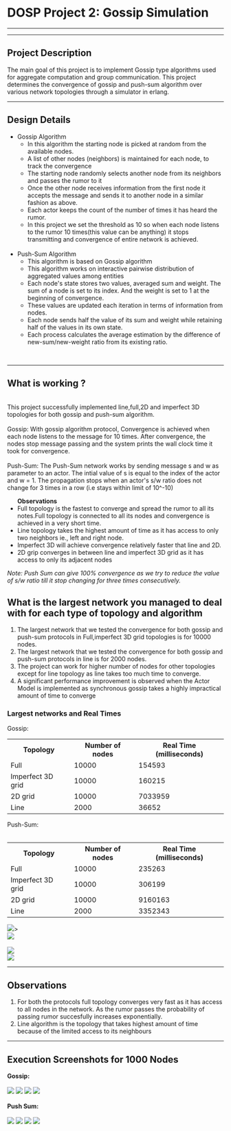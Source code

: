 # DOSP Project 2: Gossip Simulation
****


****

## Project Description

The main goal of this project is to implement Gossip type algorithms used for aggregate computation and group communication. This project  determines the convergence of gossip and push-sum algorithm over various network topologies through a simulator in erlang.

****

## Design Details

<ul>
    <li>
        Gossip Algorithm
        <ul>
            <li>In this algorithm the starting node is picked at random from the available nodes.</li>
            <li>A list of other nodes (neighbors) is maintained for each node, to track the convergence</li>
            <li>The starting node randomly selects another node from its neighbors and passes the rumor to it</li>
            <li>Once the other node receives information from the first node it accepts the message and sends it to another node in a similar fashion as above.</li>
             <li>Each actor keeps the count of the number of times it has heard the rumor.</li>
             <li>In this project we set the threshold as 10 so when each node listens to the rumor 10 times(this value can be anything) it stops transmitting and convergence of entire network is achieved.</li>
        </ul>
    </li>
    <br/>
    <li>
        Push-Sum Algorithm
        <ul>
            <li>This algorithm is based on Gossip algorithm</li>
            <li>This algorithm works on interactive pairwise distribution of aggregated values among entities</li>
            <li>Each node's state stores two values, averaged sum and weight. The sum of a node is set to its index. And the weight is set to 1 at the beginning of convergence.</li>
            <li>These values are updated each iteration in terms of information from nodes.</li>
            <li>Each node sends half the value of its sum and weight while retaining half of the values in its own state.</li>
            <li>Each process calculates the average estimation by the difference of new-sum/new-weight ratio from its existing ratio.</li>
        </ul>
    </li>
</ul>
<br/>

****
##  What is working ?
<br/>
This project successfully implemented line,full,2D and imperfect 3D topologies for both gossip and push-sum algorithm.
<br/>
<br/>
Gossip: With gossip algorithm protocol, Convergence is achieved when each node listens to the message for 10 times. After convergence, the nodes stop message passing and the system prints the wall clock time it took for convergence.
<br/>
<br/>
Push-Sum: The Push-Sum network works by sending message s and w as parameter to an actor. The intial value of s is equal to the index of the actor and w = 1. The propagation stops when an actor's s/w ratio does not change for 3 times in a row (i.e stays within limit of 10^-10)
<br/>
<ul>
    <b>Observations</b>
    <li>Full topology is the fastest to converge and spread the rumor to all its notes.Full topology is connected to all its nodes and convergence is achieved in a very short time.</li>
    <li>Line topology takes the highest amount of time as it has access to only two neighbors ie., left and right node.</li>
    <li>Imperfect 3D will achieve convergence relatively faster that line and 2D.</li>
    <li>2D grip converges in between line and imperfect 3D grid as it has access to only its adjacent nodes</li>
</ul>
<i>Note: Push Sum can give 100% convergence as we try to reduce the value of s/w ratio till it stop changing for three times consecutively.</i>

## What is the largest network you managed to deal with for each type of topology and algorithm

<ol>
    <li>The largest network that we tested the convergence for both gossip and push-sum protocols in Full,imperfect 3D grid topologies is for 10000 nodes.</li>
    <li>The largest network that we tested the convergence for both gossip and push-sum protocols in line is for 2000 nodes.</li>
    <li>The project can work for higher number of nodes for other topologies except for line topology as line takes too much time to converge.</li>
    <li>A significant performance improvement is observed when the Actor Model is implemented as synchronous gossip takes a highly impractical amount of time to converge</li>
</ol>

### Largest networks and Real Times
Gossip:
<br/>
<table>
    <th>Topology</th>
    <th>Number of nodes</th>
    <th>Real Time (milliseconds)</th>
    <tr>
        <td>Full</td>
        <td>10000</td>
        <td>154593</td>
    </tr>
    <tr>
        <td>Imperfect 3D grid</td>
        <td>10000</td>
        <td>160215</td>
    </tr>
    <tr>
        <td>2D grid</td>
        <td>10000</td>
        <td>7033959</td>
    </tr>
    <tr>
        <td>Line</td>
        <td>2000</td>
        <td>36652</td>
    </tr>
</table>
Push-Sum:
<br/>
<br/>
<table>
    <th>Topology</th>
    <th>Number of nodes</th>
    <th>Real Time (milliseconds)</th>
    <tr>
        <td>Full</td>
        <td>10000</td>
        <td>235263</td>
    </tr>
    <tr>
        <td>Imperfect 3D grid</td>
        <td>10000</td>
        <td>306199</td>
    </tr>
    <tr>
        <td>2D grid</td>
        <td>10000</td>
        <td>9160163</td>
    </tr>
    <tr>
        <td>Line</td>
        <td>2000</td>
        <td>3352343</td>
    </tr>
</table>
<img src="Gossip Normal Scale.PNG"/>>
<br/>
<img src="Gossip Log Scale.PNG"/>
<br/>
<br/>
<img src="Push Sum Normal Scale.PNG"/>
<br/>
<img src="Push Sum Log Scale.PNG"/>

****

## Observations
<ol>
<li>
For both the protocols full topology converges very fast as it has access to all nodes in the network. As the rumor passes the probability of passing rumor succesfully increases exponentially.
</li>
<li>
Line algorithm is the topology that takes highest amount of time because of the limited access to its neighbours
</li>
</ol>

****

## Execution Screenshots for 1000 Nodes

<strong>Gossip: </strong>
<br/>
<br/>
<img src="Gossip Line.PNG"/>
<img src="Gossip TwoD.PNG"/>
<img src="Gossip 3D.PNG"/>
<img src="Gossip Full.PNG"/>
<br/>
<br/>
<strong>Push Sum: </strong>
<br/>
<br/>
<img src="Push Sum Line.PNG"/>
<img src="Push Sum TwoD.PNG"/>
<img src="Push Sum 3D.PNG"/>
<img src="Push Sum Full.PNG"/>


